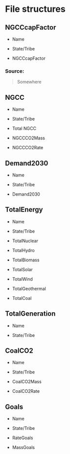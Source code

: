 # File structures

## NGCCcapFactor

- Name

- State/Tribe

- NGCCcapFactor

### Source:

> Somewhere

## NGCC

- Name

- State/Tribe

- Total NGCC

- NGCCCO2Mass

- NGCCCO2Rate

## Demand2030

- Name

- State/Tribe

- Demand2030

## TotalEnergy

- Name

- State/Tribe

- TotalNuclear

- TotalHydro

- TotalBiomass

- TotalSolar

- TotalWind

- TotalGeothermal

- TotalCoal

## TotalGeneration

- Name

- State/Tribe

## CoalCO2

- Name

- State/Tribe

- CoalCO2Mass

- CoalCO2Rate

## Goals

- Name

- State/Tribe

- RateGoals

- MassGoals
